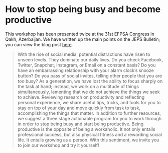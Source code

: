 # How to stop being busy and become productive

This workshop has been presented twice at the 31st EFPSA Congress in Qakh, Azerbaijan. We have written up the main points on the JEPS Bulletin; you can view the blog post [here](http://blog.efpsa.org/2017/06/02/how-to-stop-being-busy-and-become-productive/).

> With the rise of social media, potential distractions have risen to unseen levels. They dominate our daily lives. Do you check Facebook, Twitter, Snapchat, Instagram, or Email on a constant basis? Do you have an embarrassing relationship with your alarm clock’s snooze button? Do you pass of social invites, telling other people that you are too busy? As a generation, we have lost the ability to focus sharply on the task at hand; instead, we work on a multitude of things simultaneously, lamenting that we do not achieve the things we seek to achieve. Reviewing research on productivity and reflecting personal experience, we share useful tips, tricks, and tools for you to stay on top of your day and move quickly from task to task, accomplishing the things that matter. In addition to further resources, we suggest a three stage actionable program for you to work through in order to stop being busy and start being productive. Being productive is the opposite of being a workaholic. It not only entails professional success, but also physical fitness and a rewarding social life. It entails growing as a person. With this sentiment, we invite you to join our workshop and try it yourself!
